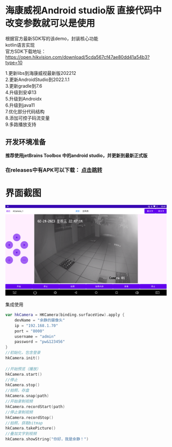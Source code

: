 # 海康威视Android studio版 直接代码中改变参数就可以是使用 

根据官方最新SDK写的该demo，封装核心功能  
kotlin语言实现  
官方SDK下载地址：https://open.hikvision.com/download/5cda567cf47ae80dd41a54b3?type=10  

1.更新libs到海康威视最新版202212  
2.更新AndroidStudio到2022.1.1   
3.更新gradle到7.6  
4.升级到安卓13  
5.升级到Androidx  
6.升级到java11  
7.优化部分代码结构  
8.添加可控子码流变量  
9.多路播放支持  
  
## 开发环境准备
**推荐使用jetBrains Toolbox 中的android studio，并更新到最新正式版**  


### 在releases中有APK可以下载： [点击跳转](https://github.com/yutils/HikVisionDemo_2023/releases)
# 界面截图

![PS03](app/doc/screenshot.png)  

集成使用
```kotlin
var hkCamera = HKCamera(binding.surfaceView).apply {
    devName = "余静的摄像头"
    ip = "192.168.1.70"
    port = "8000"
    username = "admin"
    password = "pw&123456"
}
//初始化，包含登录
hkCamera.init()

//开始预览（播放）
hkCamera.start()
//停止
hkCamera.stop()
//拍照，存盘
hkCamera.snap(path)
//开始录制视频
hkCamera.recordStart(path)
//停止录制视频
hkCamera.recordStop()
//拍照，获取bitmap
hkCamera.takePicture()
//叠加文字到视频
hkCamera.showString("你好，我是余静！")
```
